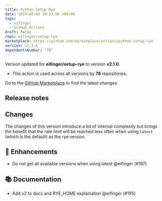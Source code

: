 ```yaml
---
title: Python Setup Rye
date: 2024-03-04 19:23:58 +00:00
tags:
  - eifinger
  - GitHub Actions
draft: false
repo: eifinger/setup-rye
marketplace: https://github.com/marketplace/actions/python-setup-rye
version: v2.1.0
dependentsNumber: "76"
---
```



Version updated for **eifinger/setup-rye** to version **v2.1.0**.
- This action is used across all versions by **76** repositories.

Go to the [GitHub Marketplace](https://github.com/marketplace/actions/python-setup-rye) to find the latest changes.

## Release notes

## Changes

The changes of this version introduce a bit of internal complexity but brings the benefit that the rate limit will be reached less often when using `latest` (which is the default) as the rye version.

## 🚀 Enhancements

- Do not get all available versions when using latest @eifinger (#197)

## 📚 Documentation

- Add v2 to docs and RYE\_HOME explaination @eifinger (#195)

